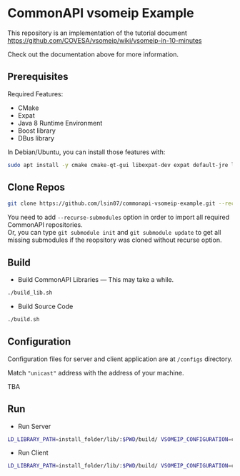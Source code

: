 # CommonAPI vsomeip Example
This repository is an implementation of the tutorial document  
https://github.com/COVESA/vsomeip/wiki/vsomeip-in-10-minutes

Check out the documentation above for more information.

## Prerequisites

Required Features:
- CMake
- Expat
- Java 8 Runtime Environment
- Boost library
- DBus library

In Debian/Ubuntu, you can install those features with:  
~~~bash
sudo apt install -y cmake cmake-qt-gui libexpat-dev expat default-jre libdbus-1-dev libboost-all-dev
~~~

## Clone Repos

~~~bash
git clone https://github.com/lsin07/commonapi-vsomeip-example.git --recurse-submodules
~~~

You need to add `--recurse-submodules` option in order to import all required CommonAPI repositories.  
Or, you can type `git submodule init` and `git submodule update` to get all missing submodules if the reopsitory was cloned without recurse option.

## Build
- Build CommonAPI Libraries ― This may take a while.
~~~bash
./build_lib.sh
~~~

- Build Source Code
~~~bash
./build.sh
~~~

## Configuration
Configuration files for server and client application are at `/configs` directory.

Match `"unicast"` address with the address of your machine.

TBA

## Run
- Run Server
~~~bash
LD_LIBRARY_PATH=install_folder/lib/:$PWD/build/ VSOMEIP_CONFIGURATION=configs/config_server.json ./build/service-example
~~~

- Run Client
~~~bash
LD_LIBRARY_PATH=install_folder/lib/:$PWD/build/ VSOMEIP_CONFIGURATION=configs/config_client.json ./build/client-example
~~~